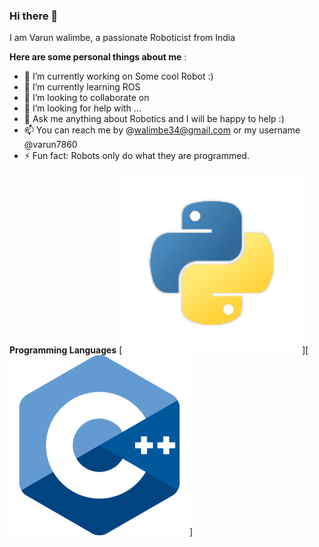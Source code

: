 ### Hi there 👋

I am Varun walimbe, a passionate Roboticist from India

**Here are some personal things about me** :

 - 🔭 I’m currently working on Some cool Robot :)
 - 🌱 I’m currently learning ROS
 - 👯 I’m looking to collaborate on 
 - 🤔 I’m looking for help with ...
 - 💬 Ask me anything about Robotics and I will be happy to help :)
 - 📫 You can reach me by @walimbe34@gmail.com or my username @varun7860
 - ⚡ Fun fact: Robots only do what they are programmed.

**Programming Languages**
[![github](https://raw.githubusercontent.com/github/explore/80688e429a7d4ef2fca1e82350fe8e3517d3494d/topics/python/python.png)][![github](https://raw.githubusercontent.com/github/explore/80688e429a7d4ef2fca1e82350fe8e3517d3494d/topics/cpp/cpp.png)]
